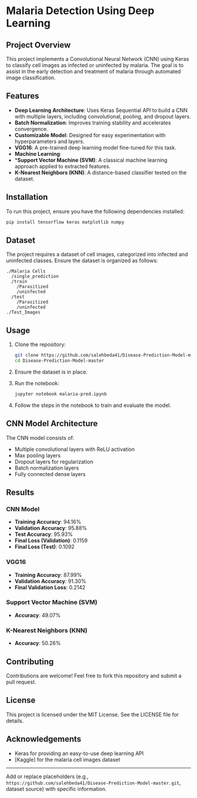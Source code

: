 # Malaria Detection Using Deep Learning

## Project Overview
This project implements a Convolutional Neural Network (CNN) using Keras to classify cell images as infected or uninfected by malaria. The goal is to assist in the early detection and treatment of malaria through automated image classification.

## Features
- **Deep Learning Architecture**: Uses Keras Sequential API to build a CNN with multiple layers, including convolutional, pooling, and dropout layers.
- **Batch Normalization**: Improves training stability and accelerates convergence.
- **Customizable Model**: Designed for easy experimentation with hyperparameters and layers.
- **VGG16**: A pre-trained deep learning model fine-tuned for this task.
- **Machine Learning**:
-   ***Support Vector Machine (SVM)**: A classical machine learning approach applied to extracted features.
-   **K-Nearest Neighbors (KNN)**: A distance-based classifier tested on the dataset.

## Installation
To run this project, ensure you have the following dependencies installed:

```bash
pip install tensorflow keras matplotlib numpy
```

## Dataset
The project requires a dataset of cell images, categorized into infected and uninfected classes. Ensure the dataset is organized as follows:

```
./Malaria Cells
  /single_prediction
  /train
    /Parasitized
    /uninfected
  /test
    /Parasitized
    /uninfected
./Test_Images
```


## Usage
1. Clone the repository:
   ```bash
   git clone https://github.com/salehbeda41/Disease-Prediction-Model-master.git
   cd Disease-Prediction-Model-master
   ```

2. Ensure the dataset is in place.

3. Run the notebook:
   ```bash
   jupyter notebook malaria-pred.ipynb
   ```

4. Follow the steps in the notebook to train and evaluate the model.

## CNN Model Architecture
The CNN model consists of:
- Multiple convolutional layers with ReLU activation
- Max pooling layers
- Dropout layers for regularization
- Batch normalization layers
- Fully connected dense layers

## Results
### CNN Model
- **Training Accuracy**: 94.16%
- **Validation Accuracy**: 95.88%
- **Test Accuracy**: 95.93%
- **Final Loss (Validation)**: 0.1159
- **Final Loss (Test)**: 0.1092

### VGG16
- **Training Accuracy**: 87.99%
- **Validation Accuracy**: 91.30%
- **Final Validation Loss**: 0.2142

### Support Vector Machine (SVM)
- **Accuracy**: 49.07%

### K-Nearest Neighbors (KNN)
- **Accuracy**: 50.26%

## Contributing
Contributions are welcome! Feel free to fork this repository and submit a pull request.

## License
This project is licensed under the MIT License. See the LICENSE file for details.

## Acknowledgements
- Keras for providing an easy-to-use deep learning API
- [Kaggle] for the malaria cell images dataset

---
Add or replace placeholders (e.g., `https://github.com/salehbeda41/Disease-Prediction-Model-master.git`, dataset source) with specific information.
